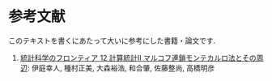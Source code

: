 # 参考文献

このテキストを書くにあたって大いに参考にした書籍・論文です.

1. [統計科学のフロンティア 12 計算統計II マルコフ連鎖モンテカルロ法とその周辺](https://www.amazon.co.jp/dp/400730789X): 伊庭幸人, 種村正美, 大森裕浩, 和合肇, 佐藤整尚, 高橋明彦
